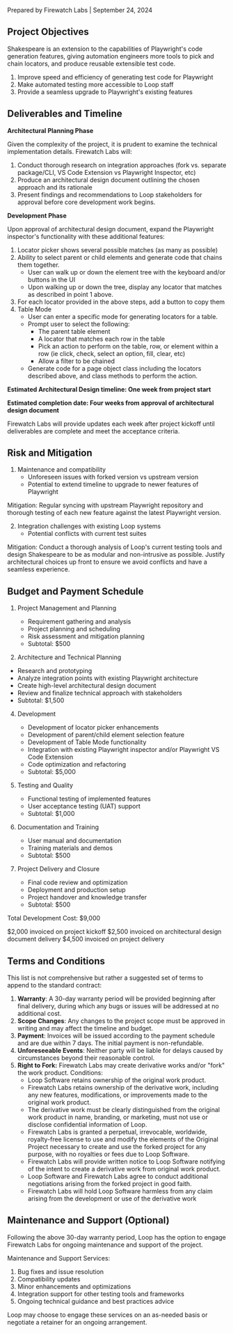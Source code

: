 Prepared by Firewatch Labs | September 24, 2024
## **Project Objectives**

Shakespeare is an extension to the capabilities of Playwright's code generation features, giving automation engineers more tools to pick and chain locators, and produce reusable extensible test code. 

1. Improve speed and efficiency of generating test code for Playwright
2. Make automated testing more accessible to Loop staff
3. Provide a seamless upgrade to Playwright's existing features

## **Deliverables and Timeline**

**Architectural Planning Phase**

Given the complexity of the project, it is prudent to examine the technical implementation details. Firewatch Labs will:

1. Conduct thorough research on integration approaches (fork vs. separate package/CLI, VS Code Extension vs Playwright Inspector, etc)
2. Produce an architectural design document outlining the chosen approach and its rationale
3. Present findings and recommendations to Loop stakeholders for approval before core development work begins.

**Development Phase**

Upon approval of architectural design document, expand the Playwright inspector's functionality with these additional features:

1. Locator picker shows several possible matches (as many as possible)
2. Ability to select parent or child elements and generate code that chains them together. 
    - User can walk up or down the element tree with the keyboard and/or buttons in the UI 
    - Upon walking up or down the tree, display any locator that matches as described in point 1 above.
3. For each locator provided in the above steps, add a button to copy them
4. Table Mode
     - User can enter a specific mode for generating locators for a table.
     - Prompt user to select the following:
	     - The parent table element
	     - A locator that matches each row in the table
	     - Pick an action to perform on the table, row, or element within a row (ie click, check, select an option, fill, clear, etc)
	     - Allow a filter to be chained 
	 - Generate code for a page object class including the locators described above, and class methods to perform the action.

**Estimated Architectural Design timeline: One week from project start**

**Estimated completion date: Four weeks from approval of architectural design document** 

Firewatch Labs will provide updates each week after project kickoff until deliverables are complete and meet the acceptance criteria.

## **Risk and Mitigation**

1. Maintenance and compatibility 
	- Unforeseen issues with forked version vs upstream version
	- Potential to extend timeline to upgrade to newer features of Playwright

Mitigation: Regular syncing with upstream Playwright repository and thorough testing of each new feature against the latest Playwright version.

2. Integration challenges with existing Loop systems
	- Potential conflicts with current test suites

Mitigation: Conduct a thorough analysis of Loop's current testing tools and design Shakespeare to be as modular and non-intrusive as possible. Justify architectural choices up front to ensure we avoid conflicts and have a seamless experience.

## **Budget and Payment Schedule**

1. Project Management and Planning
   - Requirement gathering and analysis
   - Project planning and scheduling
   - Risk assessment and mitigation planning
   - Subtotal: $500

2.  Architecture and Technical Planning
   - Research and prototyping
   - Analyze integration points with existing Playwright architecture
   - Create high-level architectural design document
   - Review and finalize technical approach with stakeholders
   - Subtotal: $1,500

4. Development
   - Development of locator picker enhancements
   - Development of parent/child element selection feature
   - Development of Table Mode functionality
   - Integration with existing Playwright inspector and/or Playwright VS Code Extension
   - Code optimization and refactoring
   - Subtotal: $5,000

5. Testing and Quality
   - Functional testing of implemented features
   - User acceptance testing (UAT) support
   - Subtotal: $1,000

6. Documentation and Training
   - User manual and documentation
   - Training materials and demos
   - Subtotal: $500

7. Project Delivery and Closure
   - Final code review and optimization
   - Deployment and production setup
   - Project handover and knowledge transfer
   - Subtotal: $500

Total Development Cost: $9,000

$2,000 invoiced on project kickoff
$2,500 invoiced on architectural design document delivery
$4,500 invoiced on project delivery

## **Terms and Conditions**

This list is not comprehensive but rather a suggested set of terms to append to the standard contract:

1. **Warranty**: A 30-day warranty period will be provided beginning after final delivery, during which any bugs or issues will be addressed at no additional cost.
2. **Scope Changes**: Any changes to the project scope must be approved in writing and may affect the timeline and budget.
3. **Payment**: Invoices will be issued according to the payment schedule and are due within 7 days. The initial payment is non-refundable.
4. **Unforeseeable Events**: Neither party will be liable for delays caused by circumstances beyond their reasonable control.
5. **Right to Fork:** Firewatch Labs may create derivative works and/or "fork" the work product.
    Conditions: 
	  - Loop Software retains ownership of the original work product.
	  - Firewatch Labs retains ownership of the derivative work, including any new features, modifications, or improvements made to the original work product. 
	  - The derivative work must be clearly distinguished from the original work product in name, branding, or marketing, must not use or disclose confidential information of Loop.
	  - Firewatch Labs is granted a perpetual, irrevocable, worldwide, royalty-free license to use and modify the elements of the Original Project necessary to create and use the forked project for any purpose, with no royalties or fees due to Loop Software.
	  - Firewatch Labs will provide written notice to Loop Software notifying of the intent to create a derivative work from original work product.
	  - Loop Software and Firewatch Labs agree to conduct additional negotiations arising from the forked project in good faith.
	  - Firewatch Labs will hold Loop Software harmless from any claim arising from the development or use of the derivative work
	
## **Maintenance and Support (Optional)**

Following the above 30-day warranty period, Loop has the option to engage Firewatch Labs for ongoing maintenance and support of the project. 

Maintenance and Support Services:
1. Bug fixes and issue resolution
2. Compatibility updates
3. Minor enhancements and optimizations
4. Integration support for other testing tools and frameworks
5. Ongoing technical guidance and best practices advice

Loop may choose to engage these services on an as-needed basis or negotiate a retainer for an ongoing arrangement.
